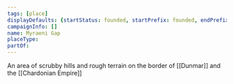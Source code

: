 ```yaml
---
tags: [place]
displayDefaults: {startStatus: founded, startPrefix: founded, endPrefix: destroyed, endStatus: destroyed}
campaignInfo: []
name: Myraeni Gap
placeType:
partOf:
---
```


An area of scrubby hills and rough terrain on the border of [[Dunmar]] and the [[Chardonian Empire]]

